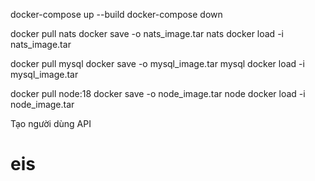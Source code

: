 docker-compose up --build 
docker-compose down
<!--  -->
docker pull nats
docker save -o       nats_image.tar nats
docker load -i       nats_image.tar
<!--  -->
docker pull mysql
docker save -o       mysql_image.tar mysql
docker load -i       mysql_image.tar
<!--  --> 
docker pull node:18
docker save -o       node_image.tar node
docker load -i       node_image.tar
<!--  -->
<!-- Tạo người dùng -->
Tạo người dùng API
# eis
